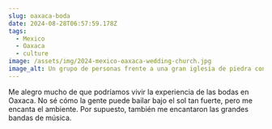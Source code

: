 ```yaml
---
slug: oaxaca-boda
date: 2024-08-28T06:57:59.178Z
tags:
  - Mexico
  - Oaxaca
  - culture
image: /assets/img/2024-mexico-oaxaca-wedding-church.jpg
image_alt: Un grupo de personas frente a una gran iglesia de piedra con títeres gigantes de una novia y un novio.
---
```


Me alegro mucho de que podríamos vivir la experiencia de las bodas en Oaxaca. No sé cómo la gente puede bailar bajo el sol tan fuerte, pero me encanta el ambiente. Por supuesto, también me encantaron las grandes bandas de música.
